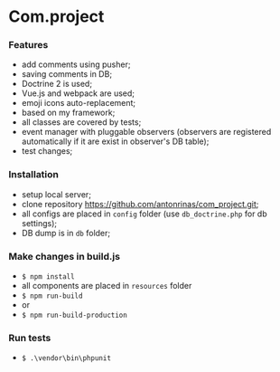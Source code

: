 # Com.project

### Features

- add comments using pusher;
- saving comments in DB;
- Doctrine 2 is used;
- Vue.js and webpack are used; 
- emoji icons auto-replacement;
- based on my framework;
- all classes are covered by tests;
- event manager with pluggable observers (observers are registered automatically if it are exist in observer's DB table);
- test changes;

### Installation

- setup local server;
- clone repository https://github.com/antonrinas/com_project.git;
- all configs are placed in `config` folder (use `db_doctrine.php` for db settings);
- DB dump is in `db` folder;

### Make changes in build.js

- `$ npm install`
- all components are placed in `resources` folder
- `$ npm run-build`
- or
- `$ npm run-build-production`

### Run tests

- `$ .\vendor\bin\phpunit`
